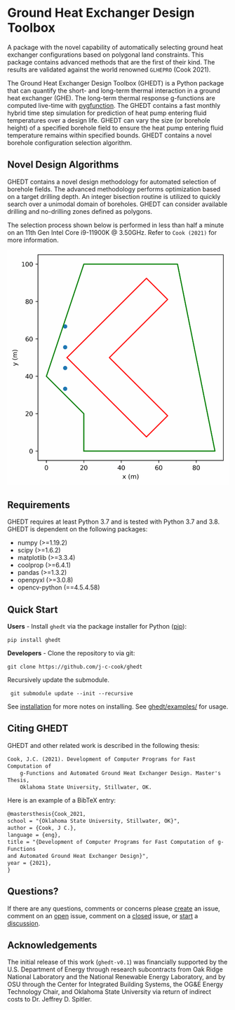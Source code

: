 # Ground Heat Exchanger Design Toolbox

A package with the novel capability of automatically selecting ground heat 
exchanger configurations based on polygonal land constraints. This package 
contains advanced methods that are the first of their kind. The results are 
validated against the world renowned `GLHEPRO` (Cook 2021).

The Ground Heat Exchanger Design Toolbox (GHEDT) is a Python package that can 
quantify the short- and long-term thermal interaction in a ground heat exchanger 
(GHE). The long-term thermal response g-functions are computed live-time with 
[pygfunction][#pygfunction]. The GHEDT contains a fast monthly hybrid time step 
simulation for prediction of heat pump entering fluid temperatures over a design 
life. GHEDT can vary the size (or borehole height) of a specified borehole field 
to ensure the heat pump entering fluid temperature remains within specified 
bounds. GHEDT contains a novel borehole configuration selection algorithm.

## Novel Design Algorithms

GHEDT contains a novel design methodology for automated selection of borehole 
fields. The advanced methodology performs optimization based on a target 
drilling depth. An integer bisection routine is utilized to quickly search 
over a unimodal domain of boreholes. GHEDT can consider available drilling and 
no-drilling zones defined as polygons. 

The selection process shown below is performed in less than half a minute on an 
11th Gen Intel Core i9-11900K @ 3.50GHz. Refer to `Cook (2021)` for more 
information.

![polygonal](images/find_bi_alternative_03.gif)

## Requirements 

GHEDT requires at least Python 3.7 and is tested with Python 3.7 and 3.8. GHEDT 
is dependent on the following packages:

- numpy (>=1.19.2)
- scipy (>=1.6.2)
- matplotlib (>=3.3.4)
- coolprop (>=6.4.1)
- pandas (>=1.3.2)
- openpyxl (>=3.0.8)
- opencv-python (==4.5.4.58)

## Quick Start

**Users** - Install `ghedt` via the package installer for Python ([pip][#pip]):
```angular2html
pip install ghedt
```

**Developers** - Clone the repository to via git:
```angular2html
git clone https://github.com/j-c-cook/ghedt
```
Recursively update the submodule.
```angular2html
 git submodule update --init --recursive
```

See [installation](https://github.com/j-c-cook/ghedt/blob/main/INSTALLATION.md) 
for more notes on installing. See [ghedt/examples/](https://github.com/j-c-cook/ghedt/tree/main/ghedt/examples) 
for usage.   

## Citing GHEDT 

GHEDT and other related work is described in the following thesis: 

```angular2html
Cook, J.C. (2021). Development of Computer Programs for Fast Computation of 
    g-Functions and Automated Ground Heat Exchanger Design. Master's Thesis, 
    Oklahoma State University, Stillwater, OK.
```

Here is an example of a BibTeX entry:
```angular2html
@mastersthesis{Cook_2021,
school = "{Oklahoma State University, Stillwater, OK}",
author = {Cook, J C.},
language = {eng},
title = "{Development of Computer Programs for Fast Computation of g-Functions 
and Automated Ground Heat Exchanger Design}",
year = {2021},
}
```

## Questions?

If there are any questions, comments or concerns please [create][#create] an 
issue, comment on an [open][#issue] issue, comment on a [closed][#closed] issue, 
or [start][#start] a [discussion][#discussion]. 
  

## Acknowledgements
The initial release of this work (`ghedt-v0.1`) was financially supported by the 
U.S. Department of Energy through research subcontracts from Oak Ridge National 
Laboratory and the National Renewable Energy Laboratory, and by OSU through the 
Center for Integrated Building Systems, the OG&E Energy Technology Chair, and 
Oklahoma State University via return of indirect costs to Dr. Jeffrey D. 
Spitler.

[#pygfunction]: https://github.com/MassimoCimmino/pygfunction
[#pip]: https://pip.pypa.io/en/latest/
[#create]: https://github.com/j-c-cook/ghedt/issues/new
[#issue]: https://github.com/j-c-cook/ghedt/issues
[#closed]: https://github.com/j-c-cook/ghedt/issues?q=is%3Aissue+is%3Aclosed
[#start]: https://github.com/j-c-cook/ghedt/discussions/new
[#discussion]: https://github.com/j-c-cook/ghedt/discussions
